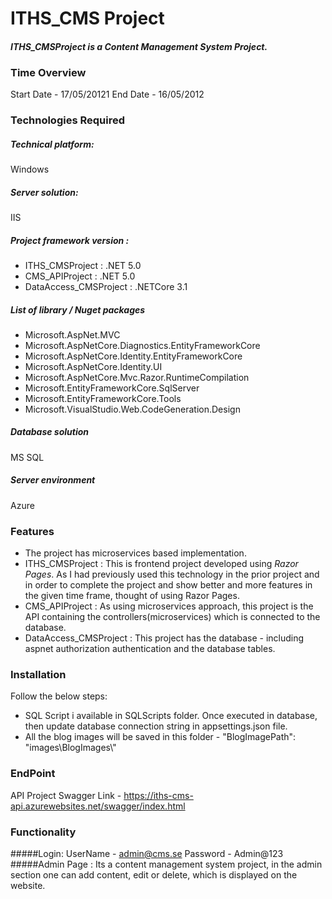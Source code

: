 # ITHS_CMS Project

#### _ITHS_CMSProject is a Content Management System Project._

### Time Overview
Start Date - 17/05/20121
End Date - 16/05/2012

### Technologies Required
##### Technical platform:
Windows
##### Server solution:
IIS
##### Project framework version :
- ITHS_CMSProject : .NET 5.0
- CMS_APIProject : .NET 5.0
- DataAccess_CMSProject : .NETCore 3.1
##### List of library / Nuget packages
- Microsoft.AspNet.MVC
- Microsoft.AspNetCore.Diagnostics.EntityFrameworkCore
- Microsoft.AspNetCore.Identity.EntityFrameworkCore
- Microsoft.AspNetCore.Identity.UI
- Microsoft.AspNetCore.Mvc.Razor.RuntimeCompilation
- Microsoft.EntityFrameworkCore.SqlServer
- Microsoft.EntityFrameworkCore.Tools
- Microsoft.VisualStudio.Web.CodeGeneration.Design
##### Database solution
MS SQL
#####  Server environment
Azure

### Features
- The project has microservices based implementation.
- ITHS_CMSProject : This is frontend project developed using _Razor Pages_. As I had previously used this technology in the prior project and in order to complete the project and show better and more features in the given time frame, thought of using Razor Pages.
- CMS_APIProject : As using microservices approach, this project is the API containing the controllers(microservices) which is connected to the database.
- DataAccess_CMSProject : This project has the database - including aspnet authorization authentication and the database tables.

### Installation 
Follow the below steps:
- SQL Script i available in SQLScripts folder. Once executed in database, then update database connection string in appsettings.json file.
- All the blog images will be saved in this folder - "BlogImagePath": "images\\BlogImages\\"

### EndPoint
API Project Swagger Link - https://iths-cms-api.azurewebsites.net/swagger/index.html

### Functionality
#####Login:
UserName - admin@cms.se
Password - Admin@123
#####Admin Page : 
Its a content management system project, in the admin section one can add content, edit or delete, which is displayed on the website.



